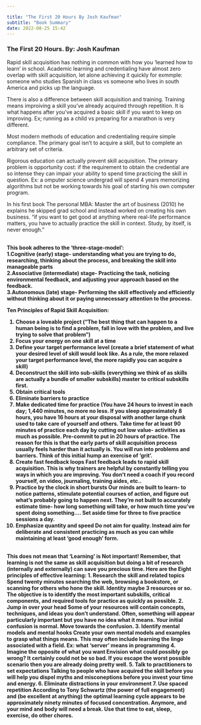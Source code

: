 ```yaml
---

title: "The First 20 Hours By Josh Kaufman"
subtitle: "Book Summary"
date: 2022-08-25 15:42
---
```


<H3> The First 20 Hours. By: Josh Kaufman</H3>


<p> Rapid skill acquisition has nothing in common with how you ‘learned how to learn’ in school. Academic learning and credentialing have almost zero overlap with skill acquisition, let alone achieving it quickly for exmmple: someone who studies Spanish in class vs someone who lives in south America and picks up the language. </p>


There is also a difference between  skill acquisition and training. Training means improiving a skill you’ve already acquired through repetition. It is what happens after you’ve acquired a basic skill if you want to keep on improving. Ex; running as a child vs preparing for a marathon is very different.

Most modern methods of education and credentialing require simple compliance. The primary goal isn’t to acquire a skill, but to complete an arbitrary set of criteria. 

Rigorous education can actually prevent skill acquisition. The primary problem is opportunity cost: if the requirement to obtain the credential are so intense they can impair your ability to spend time practicing the skill in question. Ex: a omputer science undergrad will spend 4 years memorizing algorithms but not be working towards his goal of starting his own computer program.

In his first book The personal MBA: Master the art of business (2010) he explains he skipped grad school and instead worked on creating his own business. “if you want to get good at anything where real-life performance matters, you have to actually practice the skill in context. Study, by itself, is never enough.”

<br>
<b>This book adheres to the ‘three-stage-model’:
<br>
1.Cognitive (early) stage- understanding what you are trying to do, researching, thinking about the process, and breaking the skill into manageable parts
<br>
2.Associative (intermediate) stage-  Practicing the task, noticing environmental feedback, and adjusting your approach based on the feedback.
<br>
3.Autonomous (late) stage-  Performing the skill effectively and efficiently without thinking about it or paying unnecessary attention to the process. 
</br>

<b>Ten Principles of Rapid Skill Acquisition: </b>
1.	Choose a loveable project
(“The best thing that can happen to a human being is to find a problem, fall in love with the problem, and live trying to solve that problem”) 
2.	Focus your energy on one skill at a time
3.	Define your target performance level
(create a brief statement of what your desired level of skill would look like. As a rule, the more relaxed your target performance level, the more rapidly you can acquire a skill)
4.	Deconstruct the skill into sub-skills
(everything we think of as skills are actually a bundle of smaller subskills) master to critical subskills first. 
5.	Obtain critical tools
6.	Eliminate barriers to practice
7.	Make dedicated time for practice
(You have 24 hours to invest in each day; 1,440 minutes, no more no less. If you sleep approximately 8 hours, you have 16 hours at your disposal with another large chunk used to take care of yourself and others. Take time for at least 90 minutes of practice each day by cutting out low value- activities as much as possible. Pre-commit to put in 20 hours of practice. The reason for this is that the early parts of skill acquisition process usually feels harder than it actually is. You will run into problems and barriers. Think of this initial hump an exercise of ‘grit’.
8.	Create fast feedback loops
Fast feedback leads to rapid skill acquisition. This is why trainers are helpful by constantly telling you ways in which you are improving. You don’t need a coach if you record yourself, on video, journaling, training aides, etc..
9.	Practice by the clock in short bursts
Our minds are built to learn- to notice patterns, stimulate potential courses of action, and figure out what’s probably going to happen next. They’re not built to accurately estimate time- how long something will take, or how much time you’ve spent doing something…. Set aside time for three to five practice sessions a day.
10.	Emphasize quantity and speed 
Do not aim for quality. Instead aim for deliberate and consistent practicing as much as you can while maintaining at least ‘good enough’ form. 

<br>
This does not mean that ‘Learning’ is Not important! Remember, that learning is not the same as skill acquisition but doing a bit of research (internally and externally) can save you precious time.
Here are the Eight principles of effective learning:
1.	Research the skill and related topics
Spend twenty minutes searching the web, browsing a bookstore, or scanning for others who hone the skill. Identity maybe 3 resources or so. The objective is to identitfy the most important subskills, critical components, and required tools for practice as quickly as possible.
2.	Jump in over your head
Some of your resources will contain concepts, techniques, and ideas you don’t understand. Often, something will appear particularly important but you have no idea what it means. Your initial confusion is normal. Move towards the confusion. 
3.	Identify mental models and mental hooks
Create your own mental models and examples to grasp what things means. This may often include learning the lingo associated with a field. Ex:  what ‘server’ means in programming
4.	Imagine the opposite of what you want
Envision what could possibly go wrong? It certainly could not be so bad. If you escape the worst possible scenario then you are already doing pretty well.
5.	Talk to practitioners to set expectations
Talking to people who have acquired the skill before you will help you dispel myths and misconeptions before you invest your time and energy. 
6.	Eliminate distractions in your environment
7.	Use spaced repetition 
According to Tony Schwartz (the power of full engagement) and (be excellent at anything) the optimal learning cycle appears to be approximately ninety minutes of focused concentration. Anymore, and your mind and body will need a break. Use that time to eat, sleep, exercise, do other chores. 

